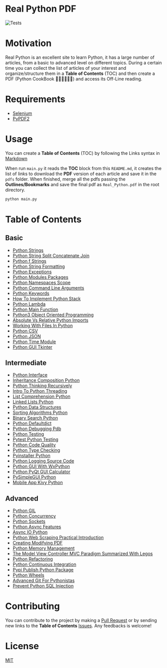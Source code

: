 # Real Python PDF
![Tests](https://github.com/oleksis/real-python-pdf/workflows/Tests/badge.svg)

# Motivation
Real Python is an excellent site to learn Python, it has a large number of articles, 
from a basic to advanced level on different topics. During a certain time you can 
collect the list of articles of your interest and organize/structure them in a 
__Table of Contents__ (TOC) and then create a PDF (Python CookBook 👨🏾‍🍳🧾📖🐍) and 
access its Off-Line reading.

# Requirements
* [Selenium](https://selenium-python.readthedocs.io/installation.html)
* [PyPDF2](https://pythonhosted.org/PyPDF2/)

# Usage
You can create a __Table of Contents__ (TOC) by following the Links syntax in 
[Markdown](https://guides.github.com/features/mastering-markdown/)

When run `main.py` it reads the __TOC__ block from this `README.md`, it creates the 
list of links to download the __PDF__ version of each article and save it in the `pdfs` 
folder. When finished, merge all the pdfs passing the __Outlines/Bookmarks__ and save 
the final pdf as `Real_Python.pdf` in the root directory.

```bash
python main.py
```

# Table of Contents

<!-- toc starts -->

##	Basic

* [Python Strings](https://realpython.com/python-strings/)
* [Python String Split Concatenate Join](https://realpython.com/python-string-split-concatenate-join/)
* [Python f Strings](https://realpython.com/python-f-strings/)
* [Python String Formatting](https://realpython.com/python-string-formatting/)
* [Python Exceptions](https://realpython.com/python-exceptions/)
* [Python Modules Packages](https://realpython.com/python-modules-packages/)
* [Python Namespaces Scope](https://realpython.com/python-namespaces-scope/)
* [Python Command Line Arguments](https://realpython.com/python-command-line-arguments/)
* [Python Keywords](https://realpython.com/python-keywords/)
* [How To Implement Python Stack](https://realpython.com/how-to-implement-python-stack/)
* [Python Lambda](https://realpython.com/python-lambda/)
* [Python Main Function](https://realpython.com/python-main-function/)
* [Python3 Object Oriented Programming](https://realpython.com/python3-object-oriented-programming/)
* [Absolute Vs Relative Python Imports](https://realpython.com/absolute-vs-relative-python-imports/)
* [Working With Files In Python](https://realpython.com/working-with-files-in-python/)
* [Python CSV](https://realpython.com/python-csv/)
* [Python JSON](https://realpython.com/python-json/)
* [Python Time Module](https://realpython.com/python-time-module/)
* [Python GUI Tkinter](https://realpython.com/python-gui-tkinter/)

##	Intermediate

* [Python Interface](https://realpython.com/python-interface/)
* [Inheritance Composition Python](https://realpython.com/inheritance-composition-python/)
* [Python Thinking Recursively](https://realpython.com/python-thinking-recursively/)
* [Intro To Python Threading](https://realpython.com/intro-to-python-threading/)
* [List Comprehension Python](https://realpython.com/list-comprehension-python/)
* [Linked Lists Python](https://realpython.com/linked-lists-python/)
* [Python Data Structures](https://realpython.com/python-data-structures/)
* [Sorting Algorithms Python](https://realpython.com/sorting-algorithms-python/)
* [Binary Search Python](https://realpython.com/binary-search-python/)
* [Python Defaultdict](https://realpython.com/python-defaultdict/)
* [Python Debugging Pdb](https://realpython.com/python-debugging-pdb/)
* [Python Testing](https://realpython.com/python-testing/)
* [Pytest Python Testing](https://realpython.com/pytest-python-testing/)
* [Python Code Quality](https://realpython.com/python-code-quality/)
* [Python Type Checking](https://realpython.com/python-type-checking/)
* [Pyinstaller Python](https://realpython.com/pyinstaller-python/)
* [Python Logging Source Code](https://realpython.com/python-logging-source-code/)
* [Python GUI With WxPython](https://realpython.com/python-gui-with-wxpython/)
* [Python PyQt GUI Calculator](https://realpython.com/python-pyqt-gui-calculator/)
* [PySimpleGUI Python](https://realpython.com/pysimplegui-python/)
* [Mobile App Kivy Python](https://realpython.com/mobile-app-kivy-python/)

##	Advanced

* [Python GIL](https://realpython.com/python-gil/)
* [Python Concurrency](https://realpython.com/python-concurrency/)
* [Python Sockets](https://realpython.com/python-sockets/)
* [Python Async Features](https://realpython.com/python-async-features/)
* [Async IO Python](https://realpython.com/async-io-python/)
* [Python Web Scraping Practical Introduction](https://realpython.com/python-web-scraping-practical-introduction/)
* [Creating Modifying PDF](https://realpython.com/creating-modifying-pdf/)
* [Python Memory Management](https://realpython.com/python-memory-management/)
* [The Model View Controller MVC Paradigm Summarized With Legos](https://realpython.com/the-model-view-controller-mvc-paradigm-summarized-with-legos/)
* [Python Refactoring](https://realpython.com/python-refactoring/)
* [Python Continuous Integration](https://realpython.com/python-continuous-integration/)
* [Pypi Publish Python Package](https://realpython.com/pypi-publish-python-package/)
* [Python Wheels](https://realpython.com/python-wheels/)
* [Advanced Git For Pythonistas](https://realpython.com/advanced-git-for-pythonistas/)
* [Prevent Python SQL Injection](https://realpython.com/prevent-python-sql-injection/)

<!-- toc ends -->

# Contributing
You can contribute to the project by making a [Pull Request](https://github.com/oleksis/real-python-pdf/pulls) 
or by sending new links to the __Table of Contents__ [Issues](https://github.com/oleksis/real-python-pdf/issues). Any feedbacks is welcome!

# License
[MIT](LICENSE)
